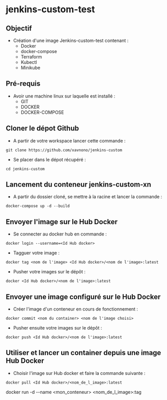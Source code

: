 # jenkins-custom-test

## Objectif
* Création d'une image Jenkins-custom-test contenant :
    - Docker
    - docker-compose
    - Terraform
    - Kubectl
    - Minikube

## Pré-requis
* Avoir une machine linux sur laquelle est installé : 
    - GIT
    - DOCKER
    - DOCKER-COMPOSE 

## Cloner le dépot Github
* A partir de votre workspace lancer cette commande :
```
git clone https://github.com/xavnono/jenkins-custom
```
* Se placer dans le dépot récupéré :
```
cd jenkins-custom
```

## Lancement du conteneur jenkins-custom-xn
* A partir du dossier cloné, se mettre à la racine et lancer la commande :
```
docker-compose up -d --build
```

## Envoyer l'image sur le Hub Docker
* Se connecter au docker hub en commande :
```
docker login --username=<Id Hub docker> 
```
* Tagguer votre image :
```
docker tag <nom de l'image> <Id Hub docker>/<nom de l'image>:latest
```
* Pusher votre images sur le dépôt :
```
docker <Id Hub docker>/<nom de l'image>:latest
```

## Envoyer une image configuré sur le Hub Docker
* Créer l'image d'un conteneur en cours de fonctionnement :
```
docker commit <nom du container> <nom de l'image choisi> 
```
* Pusher ensuite votre images sur le dépôt :
```
docker push <Id Hub docker>/<nom de l'image>:latest
```

## Utiliser et lancer un container depuis une image Hub Docker
* Choisir l'image sur Hub docker et faire la commande suivante :
```
docker pull <Id Hub docker>/<nom_de_l_image>:latest 
```
docker run -d --name <mon_conteneur> <nom_de_l_image>:tag